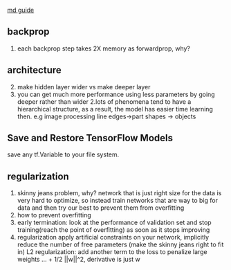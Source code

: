 [md guide](https://guides.github.com/features/mastering-markdown/)
##  backprop
1. each backprop step takes 2X memory as forwardprop, why?
## architecture
2. make hidden layer wider vs make deeper layer
  1. you can get much more performance using less parameters by going deeper rather than wider
  2.lots of phenomena tend to have a hierarchical structure, as a result, the model has easier time learning then.  e.g image processing line edges->part shapes -> objects
## Save and Restore TensorFlow Models
save any tf.Variable to your file system.

## regularization
1. skinny jeans problem, why?
  network that is just right size for the data is very hard to optimize, so instead train networks that are way to big for data
  and then try our best to prevent them from overfitting
2. how to prevent overfitting
  1. early termination: look at the performance of validation set and stop training(reach the point of overfitting) as soon as it stops improving
  2. regularization
  apply artificial constraints on your network, implicitly reduce the number of free parameters (make the skinny jeans right to fit in)
  L2 regularization: add another term to the loss to penalize large weights ... + 1/2 ||w||^2, derivative is just w
